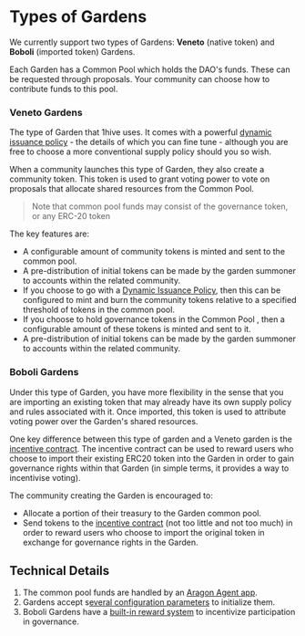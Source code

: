 # Types of Gardens

We currently support two types of Gardens: **Veneto** \(native token\)  and  **Boboli** \(imported token\) Gardens.

Each Garden has a Common Pool which holds the DAO's funds. These can be requested  through proposals. Your community can choose how to contribute funds to this pool.

### Veneto Gardens

The type of Garden that 1hive uses. It comes with a powerful [dynamic issuance policy](issuance-policy/dynamic-issuance.md) - the details of which you can fine tune - although you are free to choose a more conventional supply policy should you so wish.

When a community launches this type of Garden, they also create a community token. This token is used to grant voting power to vote on proposals that allocate shared resources from the Common Pool.

> Note that common pool funds may consist of the governance token, or any ERC-20 token

The key features are:

* A configurable amount of community tokens is minted and sent to the common pool.
* A pre-distribution of initial tokens can be made by the garden summoner to accounts within the related community.
* If you choose to go with a [Dynamic Issuance Policy](https://forum.1hive.org/t/dynamic-honey-supply-policy-proposal/2224), then this can be configured to mint and burn the community tokens relative to a specified threshold of tokens in the common pool.
* If you choose to hold governance tokens in the Common Pool , then a configurable amount of these tokens is minted and sent to it.
* A pre-distribution of initial tokens can be made by the garden summoner to accounts within the related community.

### Boboli Gardens

Under this type of Garden, you have more flexibility in the sense that you are importing an existing token that may already have its own supply policy and rules associated with it. Once imported, this token is used to attribute voting power over the Garden's shared resources.

One key difference between this type of garden and a Veneto garden is the [incentive contract](https://github.com/1Hive/unipool). The incentive contract can be used to reward users who choose to import their existing ERC20 token into the Garden in order to gain governance rights within that Garden \(in simple terms, it provides a way to incentivise voting\).

The community creating the Garden is encouraged to:

* Allocate a portion of their treasury to the Garden common pool.
* Send tokens to the [incentive contract](https://github.com/1Hive/unipool) \(not too little and not too much\) in order to reward users who choose to import the original token in exchange for governance rights in the Garden.

## Technical Details

1. The common pool funds are handled by an [Aragon Agent app](https://aragon.org/agent).
2. Gardens accept s[everal configuration parameters](documentation-for-developers/apps/) to initialize them.
3. Boboli Gardens have a [built-in reward system](garden-creators/byot-garden-wrapping-incentive.md) to incentivize participation in governance.

